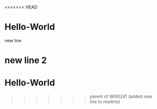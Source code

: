 <<<<<<< HEAD
# Hello-World

new line 

new line 2
=======
# Hello-World
>>>>>>> parent of 86902d1 (added new line to readme)
